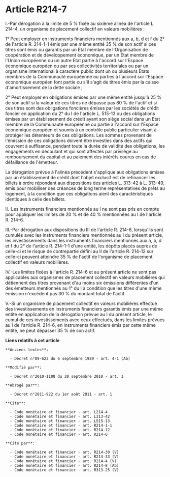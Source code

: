 # Article R214-7

I.-Par dérogation à la limite de 5 % fixée au sixième alinéa de l'article L. 214-4, un organisme de placement collectif en
valeurs mobilières : 

1° Peut employer en instruments financiers mentionnés aux a, b, d et f du 2° de l'article R. 214-1-1 émis par une même entité
35 % de son actif si ces titres sont émis ou garantis par un Etat membre de l'Organisation de coopération et de développement
économique, par un Etat membre de l'Union européenne ou un autre Etat partie à l'accord sur l'Espace économique européen ou
par ses collectivités territoriales ou par un organisme international à caractère public dont un ou plusieurs Etats membres
de la Communauté européenne ou parties à l'accord sur l'Espace économique européen font partie ou s'il s'agit de titres émis
par la caisse d'amortissement de la dette sociale ; 

2° Peut employer en obligations émises par une même entité jusqu'à 25 % de son actif si la valeur de ces titres ne dépasse
pas 80 % de l'actif et si ces titres sont des obligations foncières émises par les sociétés de crédit foncier en application
du 2° du I de l'article L. 515-13 ou des obligations émises par un établissement de crédit ayant son siège social dans un
Etat membre de la Communauté européenne ou partie à l'accord sur l'Espace économique européen et soumis à un contrôle public
particulier visant à protéger les détenteurs de ces obligations. Les sommes provenant de l'émission de ces obligations
doivent être investies dans des actifs qui couvrent à suffisance, pendant toute la durée de validité des obligations, les
engagements en découlant et qui sont affectés par privilège au remboursement du capital et au paiement des intérêts courus en
cas de défaillance de l'émetteur. 

La dérogation prévue à l'alinéa précédent s'applique aux obligations émises par un établissement de crédit dont l'objet
exclusif est de refinancer les billets à ordre répondant aux dispositions des articles L. 313-42 à L. 313-49, émis pour
mobiliser des créances de long terme représentatives de prêts au logement, à la condition que ces obligations aient des
caractéristiques identiques à celle des billets. 

II.-Les instruments financiers mentionnés au I ne sont pas pris en compte pour appliquer les limites de 20 % et de 40 %
mentionnées au I de l'article R. 214-6. 

III.-Par dérogation aux dispositions du III de l'article R. 214-6, lorsqu'ils sont cumulés avec les instruments financiers
mentionnés au I du présent article, les investissements dans les instruments financiers mentionnés aux a, b, d et f du 2° de
l'article R. 214-1-1 d'une entité, les dépôts placés auprès de celle-ci et le risque de contrepartie défini au II de
l'article R. 214-12 sur celle-ci peuvent atteindre 35 % de l'actif de l'organisme de placement collectif en valeurs
mobilières. 

IV.-Les limites fixées à l'article R. 214-6 et au présent article ne sont pas applicables aux organismes de placement
collectif en valeurs mobilières qui détiennent des titres provenant d'au moins six émissions différentes d'un des émetteurs
mentionnés au 1° du I à condition que les titres d'une même émission n'excèdent pas 30 % du montant total de l'actif.

V.-Si un organisme de placement collectif en valeurs mobilières effectue des investissements en instruments financiers
garantis émis par une même entité en application de la dérogation prévue au I du présent article, le cumul de ces
investissements avec ceux effectués, dans les limites prévues au I de l'article R. 214-6, en instruments financiers émis par
cette même entité, ne peut dépasser 35 % de son actif.

**Liens relatifs à cet article**

	**Anciens textes**:

	  - Décret n°89-623 du 6 septembre 1989 - art. 4-1 (Ab)

	**Modifié par**:

	  - Décret n°2010-1100 du 20 septembre 2010 - art. 1

	**Abrogé par**:

	  - Décret n°2011-922 du 1er août 2011 - art. 1

	**Cite**:

	  - Code monétaire et financier - art. L214-4
	  - Code monétaire et financier - art. L313-42
	  - Code monétaire et financier - art. L515-13
	  - Code monétaire et financier - art. R214-1-1
	  - Code monétaire et financier - art. R214-12
	  - Code monétaire et financier - art. R214-6

	**Cité par**:

	  - Code monétaire et financier - art. R214-30 (V)
	  - Code monétaire et financier - art. R214-33 (V)
	  - Code monétaire et financier - art. R214-4 (V)
	  - Code monétaire et financier - art. R214-8 (Ab)
	  - Code monétaire et financier - art. R313-25 (V)
